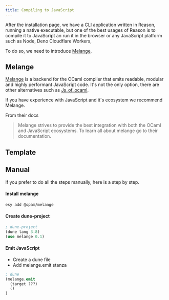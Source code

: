 ```yaml
---
title: Compiling to JavaScript
---
```


After the installation page, we have a CLI application written in Reason, running a native executable, but one of the best usages of Reason is to compile it to JavaScript an run it in the browser or any JavaScript platform such as Node, Deno Cloudflare Workers,

To do so, we need to introduce [Melange](https://melange.re).

## Melange

[Melange](https://melange.re) is a backend for the OCaml compiler that emits readable, modular and highly performant JavaScript code. It's not the only option, there are other alternatives such as [Js_of_ocaml](compiling-to-js-with-jsoo.md).

If you have experience with JavaScript and it's ecosystem we recommend Melange.

<!-- Turn it into a quote -->
From their docs
> Melange strives to provide the best integration with both the OCaml and JavaScript ecosystems. To learn all about melange go to their documentation.

## Template
<!-- To get started with Reason and Melange, there's an official template

```
git clone https://github.com/melange-re/melange-esy-template
cd melange-esy-template
esy

npm install
npm run webpack
```
-->

## Manual

If you prefer to do all the steps manually, here is a step by step.

#### Install melange
```sh
esy add @opam/melange
```

#### Create dune-project
```clojure
; dune-project
(dune lang 3.8)
(use melange 0.1)
```

#### Emit JavaScript
- Create a dune file
- Add melange.emit stanza
```clojure
; dune
(melange.emit
  (target ???)
  ()
)
```
<!-- Link to all options in Melange -->
